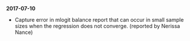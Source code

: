 **2017-07-10**
 * Capture error in mlogit balance report that can occur in small sample sizes when the regression does not converge. (reported by Nerissa Nance)
